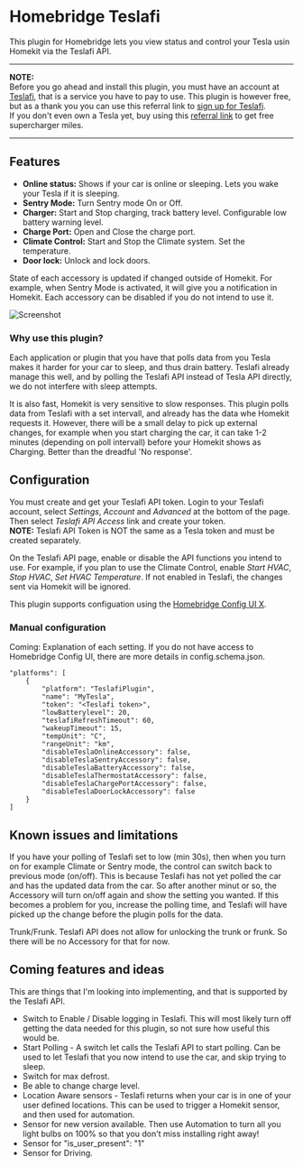 # Homebridge Teslafi

This plugin for Homebridge lets you view status and control your Tesla usin Homekit via the Teslafi API.  

---
**NOTE:**  
Before you go ahead and install this plugin, you must have an account at [Teslafi](https://about.teslafi.com), that is a service you have to pay to use. This plugin is however free, but as a thank you you can use this referral link to [sign up for Teslafi](https://www.teslafi.com/signup.php?referred=loftux).  
If you don't even own a Tesla yet, buy using this [referral link](https://ts.la/peter18116) to get free supercharger miles.

---

## Features

* **Online status:** Shows if your car is online or sleeping. Lets you wake your Tesla if it is sleeping.
* **Sentry Mode:** Turn Sentry mode On or Off.
* **Charger:** Start and Stop charging, track battery level. Configurable low battery warning level.
* **Charge Port:** Open and Close the charge port.
* **Climate Control:**  Start and Stop the Climate system. Set the temperature.
* **Door lock:** Unlock and lock doors.

State of each accessory is updated if changed outside of Homekit. For example, when Sentry Mode is activated, it will give you a notification in Homekit. Each accessory can be disabled if you do not intend to use it. 

![Screenshot](https://raw.githubusercontent.com/loftux/homebridge-teslafi/master/images/screenshot.PNG)

### Why use this plugin?
Each application or plugin that you have that polls data from you Tesla makes it harder for your car to sleep, and thus drain battery. Teslafi already manage this well, and by polling the Teslafi API instead of Tesla API directly, we do not interfere with sleep attempts.

It is also fast, Homekit is very sensitive to slow responses. This plugin polls data from Teslafi with a set intervall, and already has the data whe Homekit requests it. However, there will be a small delay to pick up external changes, for example when you start charging the car, it can take 1-2 minutes (depending on poll intervall) before your Homekit shows as Charging. Better than the dreadful 'No response'.

## Configuration
You must create and get your Teslafi API token. Login to your Teslafi account, select *Settings*, *Account* and *Advanced* at the bottom of the page. Then select *Teslafi API Access* link and create your token.  
**NOTE:** Teslafi API Token is NOT the same as a Tesla token and must be created separately.

On the Teslafi API page, enable or disable the API functions you intend to use. For example, if you plan to use the Climate Control, enable *Start HVAC*, *Stop HVAC*, *Set HVAC Temperature*. If not enabled in Teslafi, the changes sent via Homekit will be ignored.  

This plugin supports configuation using the [Homebridge Config UI X](https://www.npmjs.com/package/homebridge-config-ui-x).

### Manual configuration

Coming: Explanation of each setting. If you do not have access to Homebridge Config UI, there are more details in config.schema.json.

    "platforms": [
        {
            "platform": "TeslafiPlugin",
            "name": "MyTesla",
            "token": "<Teslafi token>",
            "lowBatterylevel": 20,
            "teslafiRefreshTimeout": 60,
            "wakeupTimeout": 15,
            "tempUnit": "C",
            "rangeUnit": "km",
            "disableTeslaOnlineAccessory": false,
            "disableTeslaSentryAccessory": false,
            "disableTeslaBatteryAccessory": false,
            "disableTeslaThermostatAccessory": false,
            "disableTeslaChargePortAccessory": false,
            "disableTeslaDoorLockAccessory": false
        }
    ]
    

## Known issues and limitations
If you have your polling of Teslafi set to low (min 30s), then when you turn on for example Climate or Sentry mode, the control can switch back to previous mode (on/off). This is because Teslafi has not yet polled the car and has the updated data from the car. So after another minut or so, the Accessory will turn on/off again and show the setting you wanted. If this becomes a problem for you, increase the polling time, and Teslafi will have picked up the change before the plugin polls for the data.

Trunk/Frunk. Teslafi API does not allow for unlocking the trunk or frunk. So there will be no Accessory for that for now.

## Coming features and ideas
This are things that I'm looking into implementing, and that is supported by the Teslafi API.

* Switch to Enable / Disable logging in Teslafi. This will most likely turn off getting the data needed for this plugin, so not sure how useful this would be.
* Start Polling - A switch let calls the Teslafi API to start polling. Can be used to let Teslafi that you now intend to use the car, and skip trying to sleep.
* Switch for max defrost.
* Be able to change charge level.
* Location Aware sensors - Teslafi returns when your car is in one of your user defined locations. This can be used to trigger a Homekit sensor, and then used for automation.
* Sensor for new version available. Then use Automation to turn all you light bulbs on 100% so that you don't miss installing right away!
* Sensor for  "is_user_present": "1"
* Sensor for Driving.